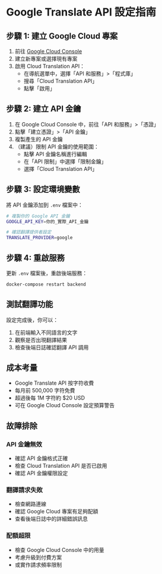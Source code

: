 # Google Translate API 設定指南

## 步驟 1: 建立 Google Cloud 專案

1. 前往 [Google Cloud Console](https://console.cloud.google.com/)
2. 建立新專案或選擇現有專案
3. 啟用 Cloud Translation API：
   - 在導航選單中，選擇「API 和服務」>「程式庫」
   - 搜尋「Cloud Translation API」
   - 點擊「啟用」

## 步驟 2: 建立 API 金鑰

1. 在 Google Cloud Console 中，前往「API 和服務」>「憑證」
2. 點擊「建立憑證」>「API 金鑰」
3. 複製產生的 API 金鑰
4. （建議）限制 API 金鑰的使用範圍：
   - 點擊 API 金鑰名稱進行編輯
   - 在「API 限制」中選擇「限制金鑰」
   - 選擇「Cloud Translation API」

## 步驟 3: 設定環境變數

將 API 金鑰添加到 `.env` 檔案中：

```bash
# 複製你的 Google API 金鑰
GOOGLE_API_KEY=你的_實際_API_金鑰

# 確認翻譯提供者設定
TRANSLATE_PROVIDER=google
```

## 步驟 4: 重啟服務

更新 `.env` 檔案後，重啟後端服務：

```bash
docker-compose restart backend
```

## 測試翻譯功能

設定完成後，你可以：

1. 在前端輸入不同語言的文字
2. 觀察是否出現翻譯結果
3. 檢查後端日誌確認翻譯 API 調用

## 成本考量

- Google Translate API 按字符收費
- 每月前 500,000 字符免費
- 超過後每 1M 字符約 $20 USD
- 可在 Google Cloud Console 設定預算警告

## 故障排除

### API 金鑰無效
- 確認 API 金鑰格式正確
- 檢查 Cloud Translation API 是否已啟用
- 確認 API 金鑰權限設定

### 翻譯請求失敗  
- 檢查網路連線
- 確認 Google Cloud 專案有足夠配額
- 查看後端日誌中的詳細錯誤訊息

### 配額超限
- 檢查 Google Cloud Console 中的用量
- 考慮升級到付費方案
- 或實作請求頻率限制